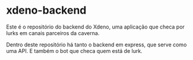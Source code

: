 # xdeno-backend

Este é o repositório do backend do Xdeno, uma aplicação que checa por lurks em canais parceiros da caverna.

Dentro deste repositório há tanto o backend em express, que serve como uma API. E também o bot que checa quem está de lurk.
